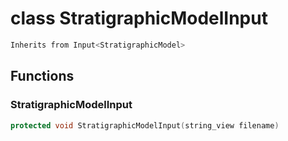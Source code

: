 # class StratigraphicModelInput


```cpp
Inherits from Input<StratigraphicModel>
```



## Functions

### StratigraphicModelInput

```cpp
protected void StratigraphicModelInput(string_view filename)
```




